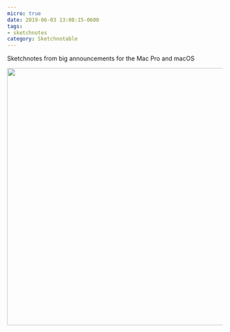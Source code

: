 ```yaml
---
micro: true
date: 2019-06-03 13:08:15-0600
tags:
- sketchnotes
category: Sketchnotable
---
```


Sketchnotes from big announcements for the Mac Pro and macOS

<img src="https://www.sketchnotable.com/uploads/2019/e38dca811f.jpg" width="600" height="600" alt="" />